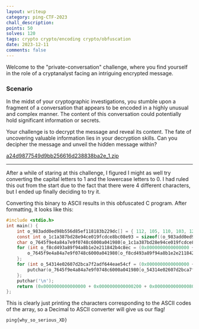 ```yaml
---
layout: writeup
category: ping-CTF-2023
chall_description:
points: 50
solves: 120
tags: crypto crypto/encoding crypto/obfuscation
date: 2023-12-11
comments: false
---
```


Welcome to the "private-conversation" challenge, where you find yourself in the role of a cryptanalyst facing an intriguing encrypted message.  

### Scenario  
In the midst of your cryptographic investigations, you stumble upon a fragment of a conversation that appears to be encoded in a highly unusual and complex manner. The content of this conversation could potentially hold significant information or secrets.  

Your challenge is to decrypt the message and reveal its content. The fate of uncovering valuable information lies in your decryption skills. Can you decipher the message and unveil the hidden message within?  

[a24d9877549d9bb256616d238838ba2e_1.zip](https://github.com/Nightxade/ctf-writeups/blob/master/assets/CTFs/ping-CTF-2023/a24d9877549d9bb256616d238838ba2e_1.zip)  

---

After a while of staring at this challenge, I figured I might as well try converting the capital letters to 1 and the lowercase letters to 0. I had ruled this out from the start due to the fact that there were 4 different characters, but I ended up finally deciding to try it.  

Converting this binary to ASCII results in this obfuscated C program. After formatting, it looks like this:  

```c
#include <stdio.h>
int main() {
    int o_983add0ed98b556d85ef118183b229dc[] = { 112, 105, 110, 103, 123, 119, 104, 121, 95, 115, 111, 95, 115, 101, 114, 105, 111, 117, 115, 95, 88, 68, 125 };
    const int o_1c1a387bd28e94ce019fcdce8bc08e93 = sizeof((o_983add0ed98b556d85ef118183b229dc)) / sizeof((o_983add0ed98b556d85ef118183b229dc[(0x0000000000000000 + 0x0000000000000200 + 0x0000000000000800 - 0x0000000000000A00)]));
    char o_7645f9e4a84a7e9f0748c6000a041980[o_1c1a387bd28e94ce019fcdce8bc08e93];
    for (int o_f8cd493a89f94a8b1e2e211842b4c8ec = (0x0000000000000000 + 0x0000000000000200 + 0x0000000000000800 - 0x0000000000000A00); (o_f8cd493a89f94a8b1e2e211842b4c8ec < o_1c1a387bd28e94ce019fcdce8bc08e93) & !!(o_f8cd493a89f94a8b1e2e211842b4c8ec < o_1c1a387bd28e94ce019fcdce8bc08e93); ++o_f8cd493a89f94a8b1e2e211842b4c8ec) {
        o_7645f9e4a84a7e9f0748c6000a041980[o_f8cd493a89f94a8b1e2e211842b4c8ec] = (char)(o_983add0ed98b556d85ef118183b229dc[o_f8cd493a89f94a8b1e2e211842b4c8ec]);
    };
    for (int o_54314e02607d2bca7f2adf644eae54cf = (0x0000000000000000 + 0x0000000000000200 + 0x0000000000000800 - 0x0000000000000A00); (o_54314e02607d2bca7f2adf644eae54cf < o_1c1a387bd28e94ce019fcdce8bc08e93) & !!(o_54314e02607d2bca7f2adf644eae54cf < o_1c1a387bd28e94ce019fcdce8bc08e93); ++o_54314e02607d2bca7f2adf644eae54cf) {
        putchar(o_7645f9e4a84a7e9f0748c6000a041980[o_54314e02607d2bca7f2adf644eae54cf]);
    };
    putchar('\n');
    return (0x0000000000000000 + 0x0000000000000200 + 0x0000000000000800 - 0x0000000000000A00);
};
```

This is clearly just printing the characters corresponding to the ASCII codes of the array, so a Decimal to ASCII converter will give us our flag!  

    ping{why_so_serious_XD}